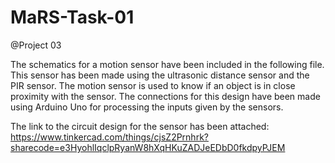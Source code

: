 # MaRS-Task-01
@Project 03

The schematics for a motion sensor have been included in the following file.
This sensor has been made using the ultrasonic distance sensor and the PIR sensor.
The motion sensor is used to know if an object is in close proximity with the sensor.
The connections for this design have been made using Arduino Uno for processing the inputs given by the sensors.

The link to the circuit design for the sensor has been attached:
https://www.tinkercad.com/things/cjsZ2Prnhrk?sharecode=e3HyohlIqclpRyanW8hXqHKuZADJeEDbD0fkdpyPJEM
